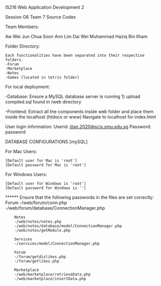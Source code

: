 IS216 Web Application Development 2 

Session G6 Team 7 Source Codes

Team Members:

Aw Wei Jun
Chua Soon Ann
Lim Dai Wei
Muhammad Haziq Bin Ilham




Folder Directory:

    Each functionalities have been separated into their respective folders.
    -Forum
    -Marketplace
    -Notes
    -Games [located in tetris folder]

  

For local deployment:

-Database: 
    Ensure a MySQL database server is running
    1) upload compiled.sql found in /web directory

-Frontend:
    Extract all the components inside web folder and place them inside the localhost (htdocs or www)
    Navigate to localhost for index.html


User login information:
Userid: jjtan.2020@scis.smu.edu.sg
Password: password



DATABASE CONFIGURATIONS [mySQL]

For Mac Users:

    [Default user for Mac is 'root']
    [Default password for Mac is 'root']

  
For Windows Users:

    [Default user for Windows is 'root']
    [Default password for Windows is '']





******    Ensure that the following passwords in the files are set correctly:
        Forum
        -/web/forum/conn.php
        -/web/forum/database/ConnectionManager.php 

        Notes
        -/web/notes/notes.php
        -/web/notes/database/model/ConnectionManager.php
        -/web/notes/getModule.php  

        Services
        -/services/model/ConnectionManager.php

        Forum
        -/forum/getdislikes.php
        -/forum/getlikes.php

        Marketplace
        -/web/marketplace/retrieveData.php
        -/web/marketplace/insertData.php
